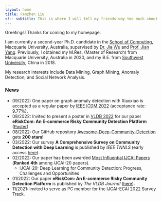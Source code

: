 ```yaml
---
layout: home
title: Fanzhen Liu
<!-- subtitle: This is where I will tell my friends way too much about me -->
---
```


Greetings! Thanks for coming to my homepage.

I am currently a second-year Ph.D. candidate in the [School of Computing](https://www.mq.edu.au/faculty-of-science-and-engineering/departments-and-schools/school-of-computing), Macquarie University, Australia, supervised by [Dr. Jia Wu](http://web.science.mq.edu.au/~jiawu/) and [Prof. Jian Yang](http://web.science.mq.edu.au/~jian/). Previously, I obtained my M.Res. (Master of Research) from Macquarie University, Australia in 2020, and my B.E. from [Southwest University](https://en.wikipedia.org/wiki/Southwest_University), China in 2018.

My research interests include Data Mining, Graph Mining, Anomaly Detection, and Social Network Analysis.

### News
* 09/2022: One paper on graph anomaly detection with Xiaoxiao is accepted as a regular paper by [IEEE ICDM 2022](https://icdm22.cse.usf.edu/) (acceptance rate: 9.77%).
* 08/2022: Invited to present a poster in [VLDB 2022](https://vldb.org/2022/?program-schedule-posters) for our paper **eRiskCom: An E-commerce Risky Community Detection Platform** ([Poster](https://vldb.delegateconnect.co/talks/eposter)).
* 08/2022: Our GitHub repository [Awesome-Deep-Community-Detection](https://github.com/FanzhenLiu/Awesome-Deep-Community-Detection) gets **200 stars**!
* 03/2022: Our survey **A Comprehensive Survey on Community Detection with Deep Learning** is published by _IEEE TNNLS_ (early access [here](https://www.researchgate.net/publication/359131983_A_Comprehensive_Survey_on_Community_Detection_With_Deep_Learning)).
* 02/2022: Our paper has been awarded [Most Influential IJCAI Papers](https://www.paperdigest.org/2022/02/most-influential-ijcai-papers-2022-02/) (**Ranked 4th** among IJCAI-20 papers).
    - IJCAI-20: Deep Learning for Community Detection: Progress, Challenges and Opportunities
* 01/2022: Our paper **eRiskCom: An E-commerce Risky Community Detection Platform** is published by _The VLDB Journal_ ([here](https://doi.org/10.1007/s00778-021-00723-z)).
* 11/2021: Invited to serve as PC member for the IJCAI-ECAI 2022 Survey Track.
